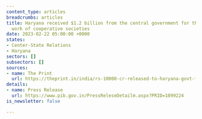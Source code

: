```yaml
---
content_type: articles
breadcrumbs: articles
title: Haryana received $1.2 billion from the central government for the developmental
  work of cooperative societies
date: 2023-02-22 05:00:00 +0000
states:
- Center-State Relations
- Haryana
sectors: []
subsectors: []
sources:
- name: The Print
  url: https://theprint.in/india/rs-10000-cr-released-to-haryana-govt-for-development-of-cooperative-societies-amit-shah/1371814/
details:
- name: Press Release
  url: https://www.pib.gov.in/PressReleseDetailm.aspx?PRID=1899224
is_newsletter: false

---
```

